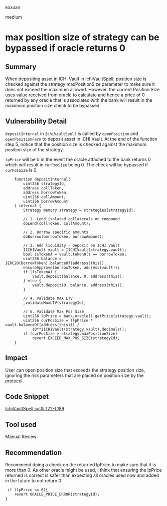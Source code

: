 koxuan

medium

# max position size of strategy can be bypassed if oracle returns 0

## Summary
When depositing asset in ICHI Vault in IchiVaultSpell, position size is checked against the strategy maxPositionSize parameter to make sure it does not exceed the maximum allowed. However, the current Position Size uses value received from oracle to calculate and hence a price of 0 returned by any oracle that is associated with the bank will result in the maximum position size check to be bypassed.

## Vulnerability Detail

`depositInternal` in `IchiVaultSpell` is called by `openPosition` and `openPositionFarm` to deposit asset in ICHI Vault. At the end of the function step 5, notice that the position size is checked against the maximum position size of the strategy. 

`lpPrice` will be 0 in the event the oracle attached to the bank returns 0 which will result in `curPosSize` being 0. The check will be bypassed if `curPosSize` is 0.

```solidity
    function depositInternal(
        uint256 strategyId,
        address collToken,
        address borrowToken,
        uint256 collAmount,
        uint256 borrowAmount
    ) internal {
        Strategy memory strategy = strategies[strategyId];

        // 1. Lend isolated collaterals on compound
        doLend(collToken, collAmount);

        // 2. Borrow specific amounts
        doBorrow(borrowToken, borrowAmount);

        // 3. Add liquidity - Deposit on ICHI Vault
        IICHIVault vault = IICHIVault(strategy.vault);
        bool isTokenA = vault.token0() == borrowToken;
        uint256 balance = IERC20(borrowToken).balanceOf(address(this));
        ensureApprove(borrowToken, address(vault));
        if (isTokenA) {
            vault.deposit(balance, 0, address(this));
        } else {
            vault.deposit(0, balance, address(this));
        }

        // 4. Validate MAX LTV
        _validateMaxLTV(strategyId);

        // 5. Validate Max Pos Size
        uint256 lpPrice = bank.oracle().getPrice(strategy.vault);
        uint256 curPosSize = (lpPrice * vault.balanceOf(address(this))) /
            10**IICHIVault(strategy.vault).decimals();
        if (curPosSize > strategy.maxPositionSize)
            revert EXCEED_MAX_POS_SIZE(strategyId);
    }

```



## Impact
User can open position size that exceeds the strategy position size, ignoring the risk parameters that are placed on position size by the protocol.


## Code Snippet
[IchiVaultSpell.sol#L122-L189](https://github.com/sherlock-audit/2023-02-blueberry/blob/main/contracts/spell/IchiVaultSpell.sol#L122-L189)
## Tool used

Manual Review

## Recommendation

Recommend doing a check on the returned lpPrice to make sure that it is more than 0. As other oracle might be used, I think that ensuring the lpPrice returned is correct is safer than expecting all oracles used now and added in the future to not return 0.
 
```solidity
 if (lpPrice <= 0){
    revert ORACLE_PRICE_ERROR(strategyId);
}
            
```

